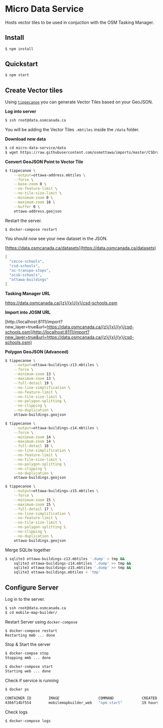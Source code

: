 # Micro Data Service

Hosts vector tiles to be used in conjuction with the OSM Tasking Manager.

## Install

```bash
$ npm install
```

## Quickstart

```bash
$ npm start
```

## Create Vector tiles

Using [`tippecanoe`](https://github.com/mapbox/tippecanoe) you can generate Vector Tiles based on your GeoJSON.

**Log into server**

```bash
$ ssh root@data.osmcanada.ca
```

You will be adding the Vector Tiles `.mbtiles` inside the `/data` folder.

**Download new data**

```bash
$ cd micro-data-service/data
$ wget https://raw.githubusercontent.com/osmottawa/imports/master/CSDraveurs/CSD-schools.json
```

**Convert GeoJSON Point to Vector Tile**

```bash
$ tippecanoe \
    --output=ottawa-address.mbtiles \
    --force \
    --base-zoom 0 \
    --no-feature-limit \
    --no-tile-size-limit \
    --minimum-zoom 0 \
    --maximum-zoom 18 \
    --buffer 0 \
    ottawa-address.geojson
```

Restart the server.

```bash
$ docker-compose restart
```

You should now see your new dataset in the JSON.

[https://data.osmcanada.ca/datasets](https://data.osmcanada.ca/datasets)

```json
[
  "cecce-schools",
  "csd-schools",
  "oc-transpo-stops",
  "ocsb-schools",
  "ottawa-buildings"
]
```

**Tasking Manager URL**

https://data.osmcanada.ca/{z}/{x}/{y}/csd-schools.osm

**Import into JOSM URL**

[http://localhost:8111/import?new_layer=true&url=https://data.osmcanada.ca/{z}/{x}/{y}/csd-schools.osm](http://localhost:8111/import?new_layer=true&url=https://data.osmcanada.ca/{z}/{x}/{y}/csd-schools.osm)

**Polygon GeoJSON (Advanced)**

```bash
$ tippecanoe \
    --output=ottawa-buildings-z13.mbtiles \
    --force \
    --minimum-zoom 13 \
    --maximum-zoom 13 \
    --full-detail 19 \
    --no-line-simplification \
    --no-feature-limit \
    --no-tile-size-limit \
    --no-polygon-splitting \
    --no-clipping \
    --no-duplication \
    ottawa-buildings.geojson
```

```bash
$ tippecanoe \
    --output=ottawa-buildings-z14.mbtiles \
    --force \
    --minimum-zoom 14 \
    --maximum-zoom 14 \
    --full-detail 18 \
    --no-line-simplification \
    --no-feature-limit \
    --no-tile-size-limit \
    --no-polygon-splitting \
    --no-clipping \
    --no-duplication \
    ottawa-buildings.geojson
```

```bash
$ tippecanoe \
    --output=ottawa-buildings-z15.mbtiles \
    --force \
    --minimum-zoom 15 \
    --maximum-zoom 15 \
    --full-detail 17 \
    --no-line-simplification \
    --no-feature-limit \
    --no-tile-size-limit \
    --no-polygon-splitting \
    --no-clipping \
    --no-duplication \
    ottawa-buildings.geojson
```

Merge SQLite together

```bash
$ sqlite3 ottawa-buildings-z13.mbtiles '.dump' > tmp &&
    sqlite3 ottawa-buildings-z14.mbtiles '.dump' >> tmp &&
    sqlite3 ottawa-buildings-z15.mbtiles '.dump' >> tmp &&
    sqlite3 ottawa-buildings.mbtiles < 'tmp'
```

## Configure Server

Log in to the server.

```bash
$ ssh root@data.osmcanada.ca
$ cd mobile-map-builder/
```

Restart Server using `docker-compose`

```bash
$ docker-compose restart
Restarting mmb ... done
```

Stop & Start the server

```bash
$ docker-compse stop
Stopping mmb ... done
```
```bash
$ docker-compose start
Starting web ... done
```

Check if service is running

```bash
$ docker ps

CONTAINER ID        IMAGE                  COMMAND             CREATED             STATUS              PORTS                    NAMES
4366f14bf554        mobilemapbuilder_web   "npm start"         19 hours ago        Up 21 seconds       0.0.0.0:5000->5000/tcp   mmb
```

Check logs

```bash
$ docker-compose logs
```
